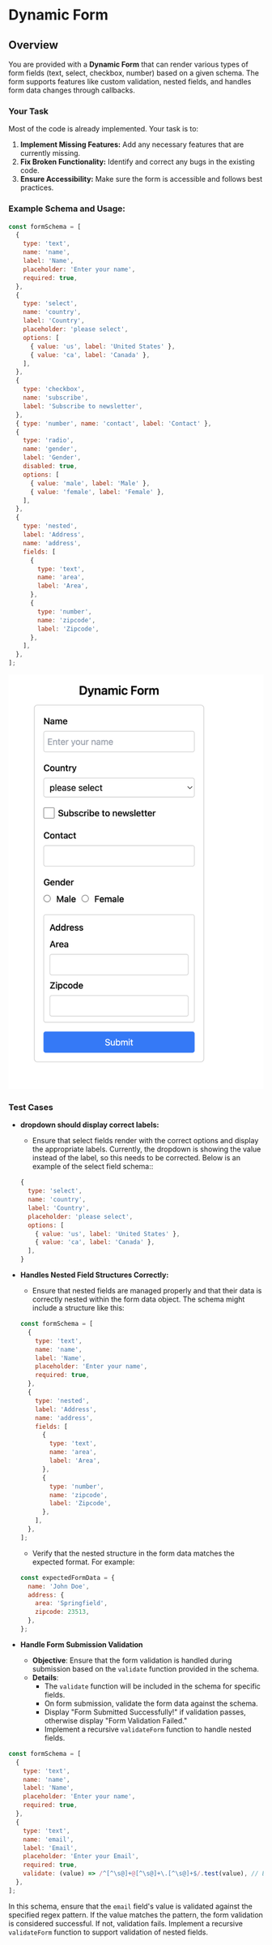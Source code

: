 # Dynamic Form

## Overview

You are provided with a **Dynamic Form** that can render various types of form fields (text, select, checkbox, number) based on a given schema. The form supports features like custom validation, nested fields, and handles form data changes through callbacks.

### Your Task

Most of the code is already implemented. Your task is to:

1. **Implement Missing Features:** Add any necessary features that are currently missing.
2. **Fix Broken Functionality:** Identify and correct any bugs in the existing code.
3. **Ensure Accessibility:** Make sure the form is accessible and follows best practices.

### Example Schema and Usage:

```javascript
const formSchema = [
  {
    type: 'text',
    name: 'name',
    label: 'Name',
    placeholder: 'Enter your name',
    required: true,
  },
  {
    type: 'select',
    name: 'country',
    label: 'Country',
    placeholder: 'please select',
    options: [
      { value: 'us', label: 'United States' },
      { value: 'ca', label: 'Canada' },
    ],
  },
  {
    type: 'checkbox',
    name: 'subscribe',
    label: 'Subscribe to newsletter',
  },
  { type: 'number', name: 'contact', label: 'Contact' },
  {
    type: 'radio',
    name: 'gender',
    label: 'Gender',
    disabled: true,
    options: [
      { value: 'male', label: 'Male' },
      { value: 'female', label: 'Female' },
    ],
  },
  {
    type: 'nested',
    label: 'Address',
    name: 'address',
    fields: [
      {
        type: 'text',
        name: 'area',
        label: 'Area',
      },
      {
        type: 'number',
        name: 'zipcode',
        label: 'Zipcode',
      },
    ],
  },
];
```

![Form](./image.png)

### Test Cases

- **dropdown should display correct labels:**

  - Ensure that select fields render with the correct options and display the appropriate labels. Currently, the dropdown is showing the value instead of the label, so this needs to be corrected. Below is an example of the select field schema::

  ```javascript
  {
    type: 'select',
    name: 'country',
    label: 'Country',
    placeholder: 'please select',
    options: [
      { value: 'us', label: 'United States' },
      { value: 'ca', label: 'Canada' },
    ],
  }
  ```

- **Handles Nested Field Structures Correctly:**

  - Ensure that nested fields are managed properly and that their data is correctly nested within the form data object. The schema might include a structure like this:

  ```javascript
  const formSchema = [
    {
      type: 'text',
      name: 'name',
      label: 'Name',
      placeholder: 'Enter your name',
      required: true,
    },
    {
      type: 'nested',
      label: 'Address',
      name: 'address',
      fields: [
        {
          type: 'text',
          name: 'area',
          label: 'Area',
        },
        {
          type: 'number',
          name: 'zipcode',
          label: 'Zipcode',
        },
      ],
    },
  ];
  ```

  - Verify that the nested structure in the form data matches the expected format. For example:

  ```javascript
  const expectedFormData = {
    name: 'John Doe',
    address: {
      area: 'Springfield',
      zipcode: 23513,
    },
  };
  ```

- **Handle Form Submission Validation**

  - **Objective**: Ensure that the form validation is handled during submission based on the `validate` function provided in the schema.
  - **Details**:
    - The `validate` function will be included in the schema for specific fields.
    - On form submission, validate the form data against the schema.
    - Display "Form Submitted Successfully!" if validation passes, otherwise display "Form Validation Failed."
    - Implement a recursive `validateForm` function to handle nested fields.

```javascript
const formSchema = [
  {
    type: 'text',
    name: 'name',
    label: 'Name',
    placeholder: 'Enter your name',
    required: true,
  },
  {
    type: 'text',
    name: 'email',
    label: 'Email',
    placeholder: 'Enter your Email',
    required: true,
    validate: (value) => /^[^\s@]+@[^\s@]+\.[^\s@]+$/.test(value), // Email should match regex
  },
];
```

In this schema, ensure that the `email` field's value is validated against the specified regex pattern. If the value matches the pattern, the form validation is considered successful. If not, validation fails. Implement a recursive `validateForm` function to support validation of nested fields.
